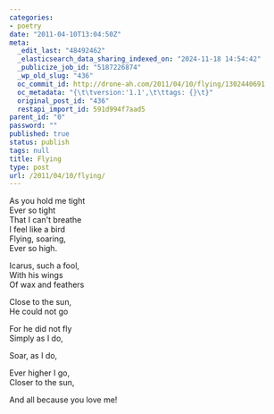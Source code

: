 ```yaml
---
categories:
- poetry
date: "2011-04-10T13:04:50Z"
meta:
  _edit_last: "48492462"
  _elasticsearch_data_sharing_indexed_on: "2024-11-18 14:54:42"
  _publicize_job_id: "5187226874"
  _wp_old_slug: "436"
  oc_commit_id: http://drone-ah.com/2011/04/10/flying/1302440691
  oc_metadata: "{\t\tversion:'1.1',\t\ttags: {}\t}"
  original_post_id: "436"
  restapi_import_id: 591d994f7aad5
parent_id: "0"
password: ""
published: true
status: publish
tags: null
title: Flying
type: post
url: /2011/04/10/flying/
---
```


As you hold me tight\
Ever so tight\
That I can't breathe\
I feel like a bird\
Flying, soaring, \
Ever so high.

Icarus, such a fool,\
With his wings\
Of wax and feathers

Close to the sun,\
He could not go

For he did not fly \
Simply as I do,

Soar, as I do,

Ever higher I go,\
Closer to the sun,

And all because you love me!

